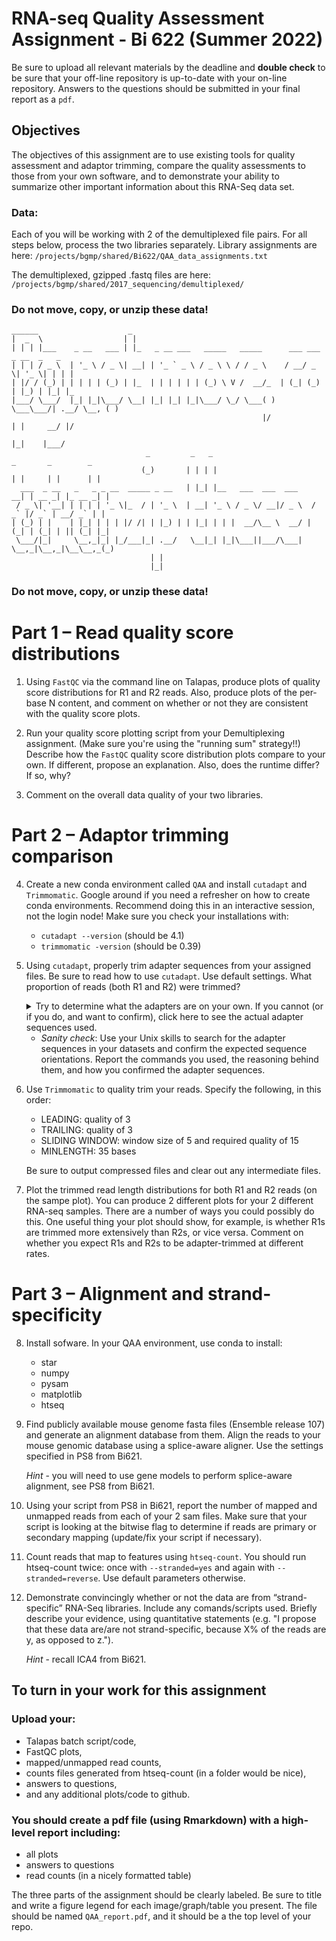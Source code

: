 # RNA-seq Quality Assessment Assignment - Bi 622 (Summer 2022)

Be sure to upload all relevant materials by the deadline and **double check** to be sure that your off-line repository is up-to-date with your on-line repository. Answers to the questions should be submitted in your final report as a `pdf`.

## Objectives
The objectives of this assignment are to use existing tools for quality assessment and adaptor trimming, compare the quality assessments to those from your own software, and to demonstrate your ability to summarize other important information about this RNA-Seq data set.

### Data: 
Each of you will be working with 2 of the demultiplexed file pairs. For all steps below, process the two libraries separately. Library assignments are here: ```/projects/bgmp/shared/Bi622/QAA_data_assignments.txt```

The demultiplexed, gzipped .fastq files are here: ```/projects/bgmp/shared/2017_sequencing/demultiplexed/```

### Do not move, copy, or unzip these data!

```
______                    _                                                               
|  _  \                  | |                                                              
| | | |___    _ __   ___ | |_   _ __ ___   _____   _____      ___ ___  _ __  _   _        
| | | / _ \  | '_ \ / _ \| __| | '_ ` _ \ / _ \ \ / / _ \    / __/ _ \| '_ \| | | |       
| |/ / (_) | | | | | (_) | |_  | | | | | | (_) \ V /  __/_  | (_| (_) | |_) | |_| |_      
|___/ \___/  |_| |_|\___/ \__| |_| |_| |_|\___/ \_/ \___( )  \___\___/| .__/ \__, ( )     
                                                        |/            | |     __/ |/      
                                                                      |_|    |___/        
                              _         _   _                          _       _        _ 
                             (_)       | | | |                        | |     | |      | |
  ___  _ __   _   _ _ __  _____ _ __   | |_| |__   ___  ___  ___    __| | __ _| |_ __ _| |
 / _ \| '__| | | | | '_ \|_  / | '_ \  | __| '_ \ / _ \/ __|/ _ \  / _` |/ _` | __/ _` | |
| (_) | |    | |_| | | | |/ /| | |_) | | |_| | | |  __/\__ \  __/ | (_| | (_| | || (_| |_|
 \___/|_|     \__,_|_| |_/___|_| .__/   \__|_| |_|\___||___/\___|  \__,_|\__,_|\__\__,_(_)
                               | |                                                        
                               |_|                                                        
```

### Do not move, copy, or unzip these data!

# Part 1 – Read quality score distributions

1. Using ```FastQC``` via the command line on Talapas, produce plots of quality score distributions for R1 and R2 reads. Also, produce plots of the per-base N content, and comment on whether or not they are consistent with the quality score plots.

2. Run your quality score plotting script from your Demultiplexing assignment. (Make sure you're using the "running sum" strategy!!) Describe how the ```FastQC``` quality score distribution plots compare to your own. If different, propose an explanation. Also, does the runtime differ? If so, why?

3. Comment on the overall data quality of your two libraries.

# Part 2 – Adaptor trimming comparison

4. Create a new conda environment called ```QAA``` and install ```cutadapt``` and ```Trimmomatic```. Google around if you need a refresher on how to create conda environments. Recommend doing this in an interactive session, not the login node! Make sure you check your installations with:
    - ```cutadapt --version``` (should be 4.1)
    -  ```trimmomatic -version``` (should be 0.39)

5. Using ```cutadapt```, properly trim adapter sequences from your assigned files. Be sure to read how to use ```cutadapt```. Use default settings. What proportion of reads (both R1 and R2) were trimmed?

    <details>
    <summary>Try to determine what the adapters are on your own. If you cannot (or if you do, and want to confirm), click here to see the actual adapter sequences used.</summary>
  
    R1: ```AGATCGGAAGAGCACACGTCTGAACTCCAGTCA```
    
    R2: ```AGATCGGAAGAGCGTCGTGTAGGGAAAGAGTGT```
    </details>

    - *Sanity check*: Use your Unix skills to search for the adapter sequences in your datasets and confirm the expected sequence orientations. Report the commands you used, the reasoning behind them, and how you confirmed the adapter sequences.

6. Use ```Trimmomatic``` to quality trim your reads. Specify the following, in this order:
    - LEADING: quality of 3
    - TRAILING: quality of 3
    - SLIDING WINDOW: window size of 5 and required quality of 15
    - MINLENGTH: 35 bases

    Be sure to output compressed files and clear out any intermediate files.

7. Plot the trimmed read length distributions for both R1 and R2 reads (on the sampe plot). You can produce 2 different plots for your 2 different RNA-seq samples. There are a number of ways you could possibly do this. One useful thing your plot should show, for example, is whether R1s are trimmed more extensively than R2s, or vice versa. Comment on whether you expect R1s and R2s to be adapter-trimmed at different rates. 

# Part 3 – Alignment and strand-specificity
8. Install sofware. In your QAA environment, use conda to install:
    - star
    - numpy
    - pysam
    - matplotlib
    - htseq

8. Find publicly available mouse genome fasta files (Ensemble release 107) and generate an alignment database from them. Align the reads to your mouse genomic database using a splice-aware aligner. Use the settings specified in PS8 from Bi621.

    *Hint* - you will need to use gene models to perform splice-aware alignment, see PS8 from Bi621.
    
9. Using your script from PS8 in Bi621, report the number of mapped and unmapped reads from each of your 2 sam files. Make sure that your script is looking at the bitwise flag to determine if reads are primary or secondary mapping (update/fix your script if necessary).

10. Count reads that map to features using `htseq-count`. You should run htseq-count twice: once with `--stranded=yes` and again with `--stranded=reverse`. Use default parameters otherwise.

11. Demonstrate convincingly whether or not the data are from “strand-specific” RNA-Seq libraries. Include any comands/scripts used. Briefly describe your evidence, using quantitative statements (e.g. "I propose that these data are/are not strand-specific, because X% of the reads are y, as opposed to z.").

    *Hint* - recall ICA4 from Bi621.

## To turn in your work for this assignment

### Upload your:
- Talapas batch script/code, 
- FastQC plots, 
- mapped/unmapped read counts, 
- counts files generated from htseq-count (in a folder would be nice), 
- answers to questions, 
- and any additional plots/code to github. 
    
### You should create a pdf file (using Rmarkdown) with a high-level report including:
- all plots
- answers to questions
- read counts (in a nicely formatted table)
    
The three parts of the assignment should be clearly labeled. Be sure to title and write a figure legend for each image/graph/table you present. The file should be named `QAA_report.pdf`, and it should be a the top level of your repo.
